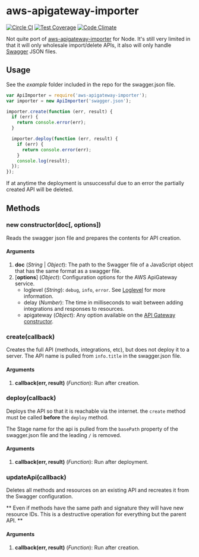 # aws-apigateway-importer

[![Circle CI](https://circleci.com/gh/jaymorrow/node-aws-apigateway-importer.svg?style=shield)](https://circleci.com/gh/jaymorrow/node-aws-apigateway-importer)
[![Test Coverage](https://codeclimate.com/github/jaymorrow/node-aws-apigateway-importer/badges/coverage.svg)](https://codeclimate.com/github/jaymorrow/node-aws-apigateway-importer/coverage)
[![Code Climate](https://codeclimate.com/github/jaymorrow/node-aws-apigateway-importer/badges/gpa.svg)](https://codeclimate.com/github/jaymorrow/node-aws-apigateway-importer)

Not quite port of [aws-apigateway-importer](https://github.com/awslabs/aws-apigateway-importer) for Node. It's still very limited in that it will only wholesale import/delete APIs, it also will only handle [Swagger](http://swagger.io/) JSON files.

## Usage

See the _example_ folder included in the repo for the swagger.json file.

```js
var ApiImporter = require('aws-apigateway-importer');
var importer = new ApiImporter('swagger.json');

importer.create(function (err, result) {
  if (err) {
    return console.error(err);
  }

  importer.deploy(function (err, result) {
    if (err) {
      return console.error(err);
    }
    console.log(result);
  });
});
```

If at anytime the deployment is unsuccessful due to an error the partially created API will be deleted.

## Methods

### new constructor(doc[, options])

Reads the swagger json file and prepares the contents for API creation.

#### Arguments
1. __doc__ (_String_ | _Object_): The path to the Swagger file of a JavaScript object that has the same format as a swagger file.
2. [__options__] \(_Object_): Configuration options for the AWS ApiGateway service.
    * loglevel (_String_): `debug`, `info`, `error`. See [Loglevel](http://pimterry.github.io/loglevel/) for more information.
    * delay (_Number_): The time in milliseconds to wait between adding integrations and responses to resources.
    * apigateway (_Object_): Any option available on the [API Gateway constructor](http://docs.aws.amazon.com/AWSJavaScriptSDK/latest/AWS/APIGateway.html#constructor-property).

### create(callback)

Creates the full API (methods, integrations, etc), but does not deploy it to a server. The API name is pulled from `info.title` in the swagger.json file.

#### Arguments
1. __callback(err, result)__ (_Function_): Run after creation. 

### deploy(callback)

Deploys the API so that it is reachable via the internet. the `create` method must be called __before__ the `deploy` method.

The Stage name for the api is pulled from the `basePath` property of the swagger.json file and the leading `/` is removed.

#### Arguments
1. __callback(err, result)__ (_Function_): Run after deployment.

### updateApi(callback)

Deletes all methods and resources on an existing API and recreates it from the Swagger configuration. 

** Even if methods have the same path and signature they will have new resource IDs. This is a destructive operation for everything but the parent API. **

#### Arguments
1. __callback(err, result)__ (_Function_): Run after creation. 
